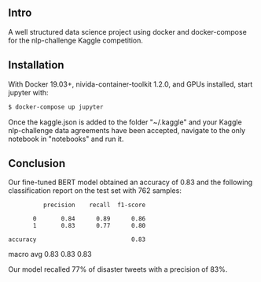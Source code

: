 ## Intro

A well structured data science project using docker and docker-compose for the nlp-challenge Kaggle competition.

## Installation

With Docker 19.03+, nivida-container-toolkit 1.2.0, and GPUs installed, start jupyter with:

```bash
$ docker-compose up jupyter
```

Once the kaggle.json is added to the folder "~/.kaggle" and your Kaggle nlp-challenge data agreements have been accepted, navigate to the only notebook in "notebooks" and run it.

## Conclusion

Our fine-tuned BERT model obtained an accuracy of 0.83 and the following classification report on the test set with 762 samples:

              precision    recall  f1-score

           0       0.84      0.89      0.86
           1       0.83      0.77      0.80

    accuracy                           0.83
   macro avg       0.83      0.83      0.83

Our model recalled 77% of disaster tweets with a precision of 83%.
